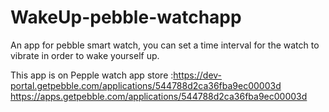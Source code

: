 WakeUp-pebble-watchapp
======================

An app for pebble smart watch, you can set a time interval for the watch to vibrate in order to wake yourself up.

This app is on Pepple watch app store :https://dev-portal.getpebble.com/applications/544788d2ca36fba9ec00003d
https://apps.getpebble.com/applications/544788d2ca36fba9ec00003d
